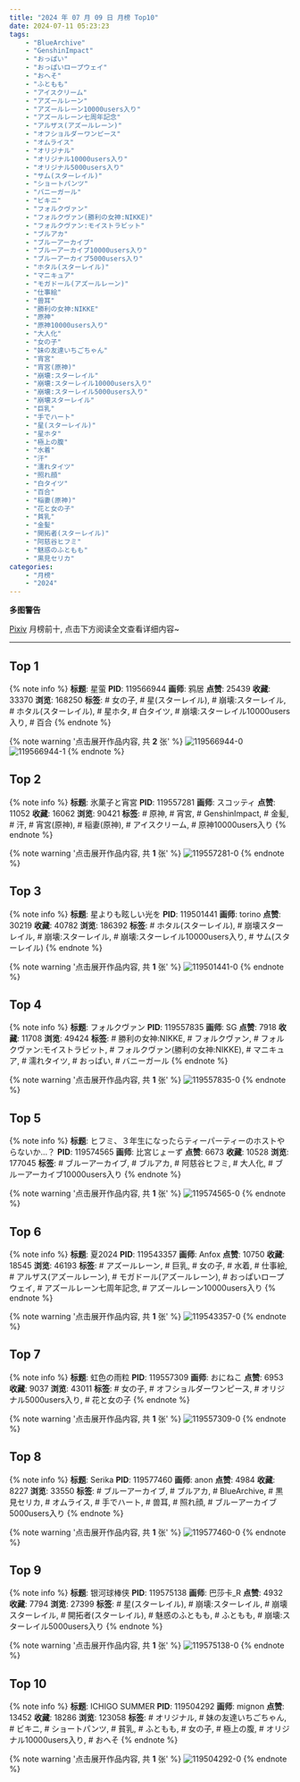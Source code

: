 ```yaml
---
title: "2024 年 07 月 09 日 月榜 Top10"
date: 2024-07-11 05:23:23
tags:
    - "BlueArchive"
    - "GenshinImpact"
    - "おっぱい"
    - "おっぱいロープウェイ"
    - "おへそ"
    - "ふともも"
    - "アイスクリーム"
    - "アズールレーン"
    - "アズールレーン10000users入り"
    - "アズールレーン七周年記念"
    - "アルザス(アズールレーン)"
    - "オフショルダーワンピース"
    - "オムライス"
    - "オリジナル"
    - "オリジナル10000users入り"
    - "オリジナル5000users入り"
    - "サム(スターレイル)"
    - "ショートパンツ"
    - "バニーガール"
    - "ビキニ"
    - "フォルクヴァン"
    - "フォルクヴァン(勝利の女神:NIKKE)"
    - "フォルクヴァン:モイストラビット"
    - "ブルアカ"
    - "ブルーアーカイブ"
    - "ブルーアーカイブ10000users入り"
    - "ブルーアーカイブ5000users入り"
    - "ホタル(スターレイル)"
    - "マニキュア"
    - "モガドール(アズールレーン)"
    - "仕事絵"
    - "兽耳"
    - "勝利の女神:NIKKE"
    - "原神"
    - "原神10000users入り"
    - "大人化"
    - "女の子"
    - "妹の友達いちごちゃん"
    - "宵宮"
    - "宵宮(原神)"
    - "崩壊:スターレイル"
    - "崩壊:スターレイル10000users入り"
    - "崩壊:スターレイル5000users入り"
    - "崩壊スターレイル"
    - "巨乳"
    - "手でハート"
    - "星(スターレイル)"
    - "星ホタ"
    - "極上の腹"
    - "水着"
    - "汗"
    - "濡れタイツ"
    - "照れ顔"
    - "白タイツ"
    - "百合"
    - "稲妻(原神)"
    - "花と女の子"
    - "貧乳"
    - "金髪"
    - "開拓者(スターレイル)"
    - "阿慈谷ヒフミ"
    - "魅惑のふともも"
    - "黒見セリカ"
categories:
    - "月榜"
    - "2024"
---
```


<i class="fa fa-triangle-exclamation"></i>**多图警告**<i class="fa fa-triangle-exclamation"></i>

[Pixiv](https://www.pixiv.net/) 月榜前十, 点击下方阅读全文查看详细内容~

<!-- more -->

---

## Top 1

{% note info %}
**标题**: 星萤
**PID**: 119566944 **画师**: 鸦居
**点赞**: 25439 **收藏**: 33370 **浏览**: 168250
**标签**: # 女の子, # 星(スターレイル), # 崩壊:スターレイル, # ホタル(スターレイル), # 星ホタ, # 白タイツ, # 崩壊:スターレイル10000users入り, # 百合
{% endnote %}

{% note warning '点击展开作品内容, 共 **2** 张' %}
![119566944-0](https://i.pixiv.re/img-original/img/2024/06/12/10/39/43/119566944_p0.jpg)
![119566944-1](https://i.pixiv.re/img-original/img/2024/06/12/10/39/43/119566944_p1.jpg)
{% endnote %}

## Top 2

{% note info %}
**标题**: 氷菓子と宵宮
**PID**: 119557281 **画师**: スコッティ
**点赞**: 11052 **收藏**: 16062 **浏览**: 90421
**标签**: # 原神, # 宵宮, # GenshinImpact, # 金髪, # 汗, # 宵宮(原神), # 稲妻(原神), # アイスクリーム, # 原神10000users入り
{% endnote %}

{% note warning '点击展开作品内容, 共 **1** 张' %}
![119557281-0](https://i.pixiv.re/img-original/img/2024/06/12/00/00/25/119557281_p0.jpg)
{% endnote %}

## Top 3

{% note info %}
**标题**: 星よりも眩しい光を
**PID**: 119501441 **画师**: torino
**点赞**: 30219 **收藏**: 40782 **浏览**: 186392
**标签**: # ホタル(スターレイル), # 崩壊スターレイル, # 崩壊:スターレイル, # 崩壊:スターレイル10000users入り, # サム(スターレイル)
{% endnote %}

{% note warning '点击展开作品内容, 共 **1** 张' %}
![119501441-0](https://i.pixiv.re/img-original/img/2024/06/10/00/01/02/119501441_p0.jpg)
{% endnote %}

## Top 4

{% note info %}
**标题**: フォルクヴァン
**PID**: 119557835 **画师**: SG
**点赞**: 7918 **收藏**: 11708 **浏览**: 49424
**标签**: # 勝利の女神:NIKKE, # フォルクヴァン, # フォルクヴァン:モイストラビット, # フォルクヴァン(勝利の女神:NIKKE), # マニキュア, # 濡れタイツ, # おっぱい, # バニーガール
{% endnote %}

{% note warning '点击展开作品内容, 共 **1** 张' %}
![119557835-0](https://i.pixiv.re/img-original/img/2024/06/12/00/08/23/119557835_p0.png)
{% endnote %}

## Top 5

{% note info %}
**标题**: ヒフミ、３年生になったらティーパーティーのホストやらないか…？
**PID**: 119574565 **画师**: 比宮じょーず
**点赞**: 6673 **收藏**: 10528 **浏览**: 177045
**标签**: # ブルーアーカイブ, # ブルアカ, # 阿慈谷ヒフミ, # 大人化, # ブルーアーカイブ10000users入り
{% endnote %}

{% note warning '点击展开作品内容, 共 **1** 张' %}
![119574565-0](https://i.pixiv.re/img-original/img/2024/06/12/18/27/28/119574565_p0.png)
{% endnote %}

## Top 6

{% note info %}
**标题**: 夏2024
**PID**: 119543357 **画师**: Anfox
**点赞**: 10750 **收藏**: 18545 **浏览**: 46193
**标签**: # アズールレーン, # 巨乳, # 女の子, # 水着, # 仕事絵, # アルザス(アズールレーン), # モガドール(アズールレーン), # おっぱいロープウェイ, # アズールレーン七周年記念, # アズールレーン10000users入り
{% endnote %}

{% note warning '点击展开作品内容, 共 **1** 张' %}
![119543357-0](https://i.pixiv.re/img-original/img/2024/06/11/14/46/33/119543357_p0.png)
{% endnote %}

## Top 7

{% note info %}
**标题**: 虹色の雨粒
**PID**: 119557309 **画师**: おにねこ
**点赞**: 6953 **收藏**: 9037 **浏览**: 43011
**标签**: # 女の子, # オフショルダーワンピース, # オリジナル5000users入り, # 花と女の子
{% endnote %}

{% note warning '点击展开作品内容, 共 **1** 张' %}
![119557309-0](https://i.pixiv.re/img-original/img/2024/06/12/00/00/30/119557309_p0.jpg)
{% endnote %}

## Top 8

{% note info %}
**标题**: Serika
**PID**: 119577460 **画师**: anon
**点赞**: 4984 **收藏**: 8227 **浏览**: 33550
**标签**: # ブルーアーカイブ, # ブルアカ, # BlueArchive, # 黒見セリカ, # オムライス, # 手でハート, # 兽耳, # 照れ顔, # ブルーアーカイブ5000users入り
{% endnote %}

{% note warning '点击展开作品内容, 共 **1** 张' %}
![119577460-0](https://i.pixiv.re/img-original/img/2024/06/12/20/19/15/119577460_p0.jpg)
{% endnote %}

## Top 9

{% note info %}
**标题**: 银河球棒侠
**PID**: 119575138 **画师**: 巴莎卡_R
**点赞**: 4932 **收藏**: 7794 **浏览**: 27399
**标签**: # 星(スターレイル), # 崩壊:スターレイル, # 崩壊スターレイル, # 開拓者(スターレイル), # 魅惑のふともも, # ふともも, # 崩壊:スターレイル5000users入り
{% endnote %}

{% note warning '点击展开作品内容, 共 **1** 张' %}
![119575138-0](https://i.pixiv.re/img-original/img/2024/06/12/18/52/14/119575138_p0.jpg)
{% endnote %}

## Top 10

{% note info %}
**标题**: ICHIGO SUMMER
**PID**: 119504292 **画师**: mignon
**点赞**: 13452 **收藏**: 18286 **浏览**: 123058
**标签**: # オリジナル, # 妹の友達いちごちゃん, # ビキニ, # ショートパンツ, # 貧乳, # ふともも, # 女の子, # 極上の腹, # オリジナル10000users入り, # おへそ
{% endnote %}

{% note warning '点击展开作品内容, 共 **1** 张' %}
![119504292-0](https://i.pixiv.re/img-original/img/2024/06/10/01/23/35/119504292_p0.jpg)
{% endnote %}
